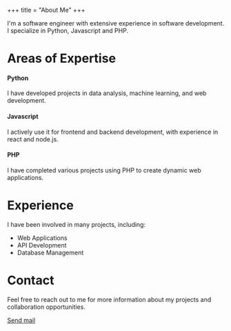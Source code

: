 +++
title = "About Me"
+++

I'm a software engineer with extensive experience in software development. I specialize in Python, Javascript and PHP.

# Areas of Expertise
#### Python
I have developed projects in data analysis, machine learning, and web development.

#### Javascript
I actively use it for frontend and backend development, with experience in react and node.js.

#### PHP
I have completed various projects using PHP to create dynamic web applications.

# Experience
I have been involved in many projects, including:

- Web Applications
- API Development
- Database Management

# Contact
Feel free to reach out to me for more information about my projects and collaboration opportunities.

<a href='mailto:devblackcat@yahoo.com'>Send mail</a>
